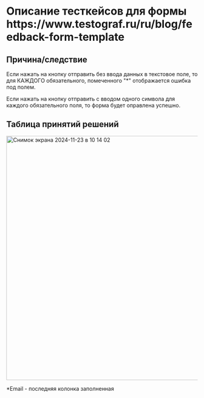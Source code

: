 <h1>Описание тесткейсов для формы https://www.testograf.ru/ru/blog/feedback-form-template</h1>

<h2>Причина/следствие</h2>

Если нажать на кнопку отправить без ввода данных в текстовое поле, то для КАЖДОГО обязательного, помеченного "*" отображается ошибка под полем.    

Если нажать на кнопку отправить с вводом одного символа для каждого обязательного поля, то форма будет оправлена успешно. 

<h2>Таблица принятий решений</h2>

<img width="642" alt="Снимок экрана 2024-11-23 в 10 14 02" src="https://github.com/user-attachments/assets/ee23fe65-05fe-41aa-943c-b14370618646">


*Email - последняя колонка заполненная



